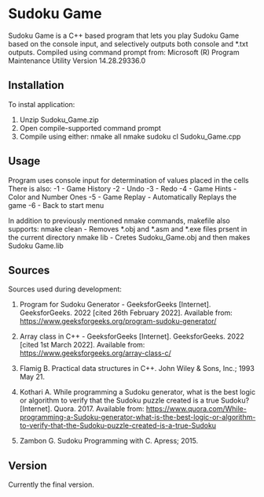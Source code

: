 # Sudoku Game
Sudoku Game is a C++ based program that lets you play Sudoku Game based on the console input,
and selectively outputs both console and *.txt outputs.
Compiled using command prompt from:
Microsoft (R) Program Maintenance Utility Version 14.28.29336.0

## Installation
To instal application:
1. Unzip Sudoku_Game.zip
2. Open compile-supported command prompt
3. Compile using either:
nmake all
nmake sudoku
cl Sudoku_Game.cpp

## Usage
Program uses console input for determination of values placed in the cells
There is also:
-1 - Game History
-2 - Undo
-3 - Redo
-4 - Game Hints - Color and Number Ones
-5 - Game Replay - Automatically Replays the game 
-6 - Back to start menu

In addition to previously mentioned nmake commands, makefile also supports:
nmake clean 	- Removes *.obj and *.asm and *.exe files prsent in the current directory
nmake lib 	- Cretes Sudoku_Game.obj and then makes Sudoku Game.lib


## Sources
Sources used during development:
1.	Program for Sudoku Generator - GeeksforGeeks [Internet]. GeeksforGeeks. 2022 [cited 26th February 2022]. Available from: https://www.geeksforgeeks.org/program-sudoku-generator/

2.	Array class in C++ - GeeksforGeeks [Internet]. GeeksforGeeks. 2022 
[cited 1st  March 2022]. Available from: https://www.geeksforgeeks.org/array-class-c/

3.	Flamig B. Practical data structures in C++. John Wiley & Sons, Inc.; 1993 May 21.

4.	Kothari A. While programming a Sudoku generator, what is the best logic or algorithm to verify that the Sudoku puzzle created is a true Sudoku? [Internet]. Quora. 2017. Available from: https://www.quora.com/While-programming-a-Sudoku-generator-what-is-the-best-logic-or-algorithm-to-verify-that-the-Sudoku-puzzle-created-is-a-true-Sudoku

5. Zambon G. Sudoku Programming with C. Apress; 2015.



## Version
Currently the final version.
